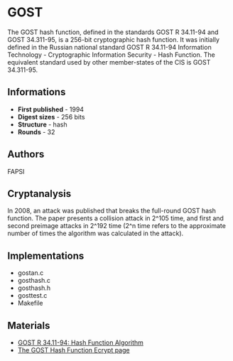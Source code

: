 # GOST

The GOST hash function, defined in the standards GOST R 34.11-94 and GOST 34.311-95, is a 256-bit cryptographic hash function. It was initially defined in the Russian national standard GOST R 34.11-94 Information Technology - Cryptographic Information Security - Hash Function. The equivalent standard used by other member-states of the CIS is GOST 34.311-95.

## Informations

* __First published__ - 1994
* __Digest sizes__ - 256 bits
* __Structure__ - hash
* __Rounds__ - 32

## Authors

FAPSI

## Cryptanalysis

In 2008, an attack was published that breaks the full-round GOST hash function. The paper presents a collision attack in 2^105 time, and first and second preimage attacks in 2^192 time (2^n time refers to the approximate number of times the algorithm was calculated in the attack).

## Implementations

- gostan.c
- gosthash.c
- gosthash.h
- gosttest.c
- Makefile

## Materials

- [GOST R 34.11-94: Hash Function Algorithm](http://tools.ietf.org/html/rfc5831)
- [The GOST Hash Function Ecrypt page](http://ehash.iaik.tugraz.at/wiki/GOST)